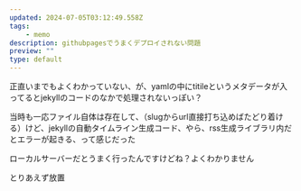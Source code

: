 ```yaml
---
updated: 2024-07-05T03:12:49.558Z
tags:
    - memo
description: githubpagesでうまくデプロイされない問題
preview: ""
type: default
---
```

正直いまでもよくわかっていない、が、yamlの中にtitileというメタデータが入ってるとjekyllのコードのなかで処理されないっぽい？

当時も一応ファイル自体は存在して、（slugからurl直接打ち込めばたどり着ける）けど、jekyllの自動タイムライン生成コード、やら、rss生成ライブラリ内だとエラーが起きる、って感じだった

ローカルサーバーだとうまく行ったんですけどね？よくわかりません

とりあえず放置
